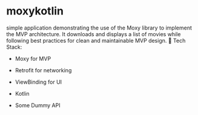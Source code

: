 # moxykotlin
 simple application demonstrating the use of the Moxy library to implement the MVP architecture.
 It downloads and displays a list of movies while following best practices for clean and maintainable MVP design.
🧱 Tech Stack:
- Moxy for MVP

- Retrofit for networking

- ViewBinding for UI

- Kotlin

- Some Dummy API 
